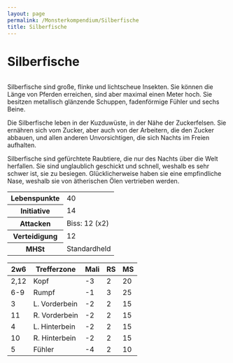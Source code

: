 ```yaml
---
layout: page
permalink: /Monsterkompendium/Silberfische
title: Silberfische
---
```


# Silberfische

<img alt="" src="{{ site.baseurl }}/assets/images/monster/silberfisch.jpg"/>

Silberfische sind große, flinke und lichtscheue Insekten. Sie können die Länge von Pferden erreichen, sind aber maximal einen Meter hoch. Sie besitzen metallisch glänzende Schuppen, fadenförmige Fühler und sechs Beine.

Die Silberfische leben in der Kuzduwüste, in der Nähe der Zuckerfelsen. Sie ernähren sich vom Zucker, aber auch von der Arbeitern, die den Zucker abbauen, und allen anderen Unvorsichtigen, die sich Nachts im Freien aufhalten.

Silberfische sind gefürchtete Raubtiere, die nur des Nachts über die Welt herfallen. Sie sind unglaublich geschickt und schnell, weshalb es sehr schwer ist, sie zu besiegen. Glücklicherweise haben sie eine empfindliche Nase, weshalb sie von ätherischen Ölen vertrieben werden.

<table  >
<tbody>
<tr><th>Lebenspunkte</th><td>40</td></tr>
<tr><th>Initiative</th><td>14</td></tr>
<tr><th>Attacken</th><td>Biss: 12 (x2)</td></tr>
<tr><th>Verteidigung</th><td>12</td></tr>
<tr><th>MHSt</th><td>Standardheld</td></tr>
</tbody>
</table>
<table  >
<thead>
<tr><th>2w6</th><th>Trefferzone</th><th>Mali</th><th>RS</th><th>MS</th></tr>
</thead>
<tbody>
<tr><td>2,12</td><td>Kopf</td><td>-3</td><td>2</td><td>20</td></tr>
<tr><td>6-9</td><td>Rumpf</td><td>-1</td><td>3</td><td>25</td></tr>
<tr><td>3</td><td>L. Vorderbein</td><td>-2</td><td>2</td><td>15</td></tr>
<tr><td>11</td><td>R. Vorderbein</td><td>-2</td><td>2</td><td>15</td></tr>
<tr><td>4</td><td>L. Hinterbein</td><td>-2</td><td>2</td><td>15</td></tr>
<tr><td>10</td><td>R. Hinterbein</td><td>-2</td><td>2</td><td>15</td></tr>
<tr><td>5</td><td>Fühler</td><td>-4</td><td>2</td><td>10</td></tr>
</tbody>
</table>
